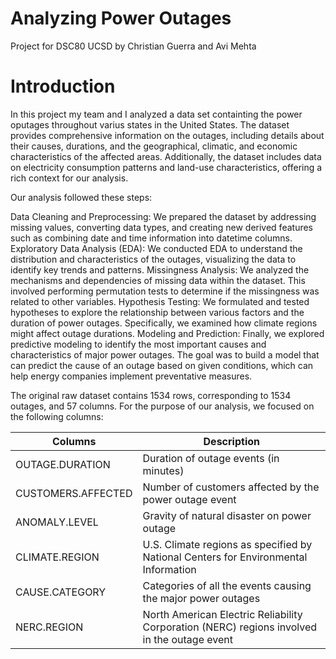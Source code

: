# Analyzing Power Outages
Project for DSC80 UCSD
by Christian Guerra and Avi Mehta

# Introduction 
In this project my team and I analyzed a data set containting the power oputages throughout varius states in the United States. The dataset provides comprehensive information on the outages, including details about their causes, durations, and the geographical, climatic, and economic characteristics of the affected areas. Additionally, the dataset includes data on electricity consumption patterns and land-use characteristics, offering a rich context for our analysis. 

Our analysis followed these steps:

Data Cleaning and Preprocessing: We prepared the dataset by addressing missing values, converting data types, and creating new derived features such as combining date and time information into datetime columns.
Exploratory Data Analysis (EDA): We conducted EDA to understand the distribution and characteristics of the outages, visualizing the data to identify key trends and patterns.
Missingness Analysis: We analyzed the mechanisms and dependencies of missing data within the dataset. This involved performing permutation tests to determine if the missingness was related to other variables.
Hypothesis Testing: We formulated and tested hypotheses to explore the relationship between various factors and the duration of power outages. Specifically, we examined how climate regions might affect outage durations.
Modeling and Prediction: Finally, we explored predictive modeling to identify the most important causes and characteristics of major power outages. The goal was to build a model that can predict the cause of an outage based on given conditions, which can help energy companies implement preventative measures.


The original raw dataset contains 1534 rows, corresponding to 1534 outages, and 57 columns. For the purpose of our analysis, we focused on the following columns:

| Columns| Description |
| ----------- | ----------- |
| OUTAGE.DURATION | Duration of outage events (in minutes) |
| CUSTOMERS.AFFECTED| Number of customers affected by the power outage event|
| ANOMALY.LEVEL| Gravity of natural disaster on power outage|
| CLIMATE.REGION| U.S. Climate regions as specified by National Centers for Environmental Information|
| CAUSE.CATEGORY| Categories of all the events causing the major power outages|
| NERC.REGION| North American Electric Reliability Corporation (NERC) regions involved in the outage event |

